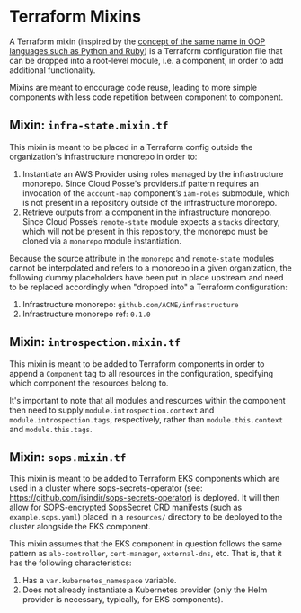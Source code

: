 # Terraform Mixins

A Terraform mixin (inspired by the [concept of the same name in OOP languages such as Python and Ruby](https://en.wikipedia.org/wiki/Mixin))
is a Terraform configuration file that can be dropped into a root-level module, i.e. a component, in order to add additional
functionality.

Mixins are meant to encourage code reuse, leading to more simple components with less code repetition between component
to component.

<!-- BEGINNING OF TERRAFORM-MIXINS DOCS HOOK -->
## Mixin: `infra-state.mixin.tf`

This mixin is meant to be placed in a Terraform config outside the organization's infrastructure monorepo in order to:

1. Instantiate an AWS Provider using roles managed by the infrastructure monorepo. Since Cloud Posse's providers.tf pattern
requires an invocation of the `account-map` component’s `iam-roles` submodule, which is not present in a repository
outside of the infrastructure monorepo.
2. Retrieve outputs from a component in the infrastructure monorepo. Since Cloud Posse’s `remote-state` module expects
a `stacks` directory, which will not be present in this repository, the monorepo must be cloned via a `monorepo` module
instantiation.

Because the source attribute in the `monorepo` and `remote-state` modules cannot be interpolated and refers to a monorepo
in a given organization, the following dummy placeholders have been put in place upstream and need to be replaced accordingly
when "dropped into" a Terraform configuration:

1. Infrastructure monorepo: `github.com/ACME/infrastructure`
2. Infrastructure monorepo ref: `0.1.0`

## Mixin: `introspection.mixin.tf`

This mixin is meant to be added to Terraform components in order to append a `Component` tag to all resources in the
configuration, specifying which component the resources belong to.

It's important to note that all modules and resources within the component then need to supply `module.introspection.context`
and `module.introspection.tags`, respectively, rather than `module.this.context` and `module.this.tags`.

## Mixin: `sops.mixin.tf`

This mixin is meant to be added to Terraform EKS components which are used in a cluster where sops-secrets-operator (see: https://github.com/isindir/sops-secrets-operator)
is deployed. It will then allow for SOPS-encrypted SopsSecret CRD manifests (such as `example.sops.yaml`) placed in a
`resources/` directory to be deployed to the cluster alongside the EKS component.

This mixin assumes that the EKS component in question follows the same pattern as `alb-controller`, `cert-manager`, `external-dns`,
etc. That is, that it has the following characteristics:

1. Has a `var.kubernetes_namespace` variable.
2. Does not already instantiate a Kubernetes provider (only the Helm provider is necessary, typically, for EKS components).

<!-- END OF TERRAFORM-MIXINS DOCS HOOK -->

